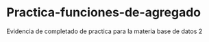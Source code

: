 # Practica-funciones-de-agregado
Evidencia de completado de practica para la materia base de datos 2
